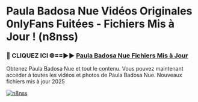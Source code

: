 # Paula Badosa Nue Vidéos Originales 0nlyFans Fuitées - Fichiers Mis à Jour ! (n8nss)

<h3>🔴 CLIQUEZ ICI 🌐==►► <a href="https://tinyurl.com/2pmr4ezf" rel="nofollow">Paula Badosa Nue Fichiers Mis à Jour</a></h3>

Obtenez Paula Badosa Nue et tout le contenu. Vous pouvez maintenant accéder à toutes les vidéos et photos de Paula Badosa Nue. Nouveaux fichiers mis à jour 2025

[![n8nss](https://i.imgur.com/6SNvagu.gif)](https://tinyurl.com/2pmr4ezf)
